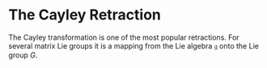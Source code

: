 # The Cayley Retraction 

The Cayley transformation is one of the most popular retractions. For several matrix Lie groups it is a mapping from the Lie algebra $\mathfrak{g}$ onto the Lie group $G$. 